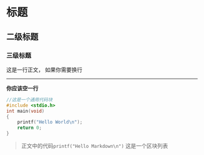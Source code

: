 # 标题
## 二级标题
### 三级标题

这是一行正文，
如果你需要换行
***
**你应该空一行**

```C
//这是一个通用代码块
#include <stdio.h>
int main(void)
{
    printf("Hello World\n");
    return 0;
}
```
>正文中的代码`printf("Hello Markdown\n")`
这是一个区块列表